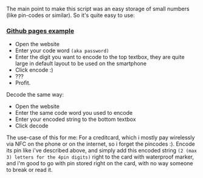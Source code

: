 The main point to make this script was an easy storage of small numbers (like pin-codes or similar).
So it's quite easy to use:

### [Github pages example](https://lunat1q.github.io/TrickyBase58Numbers/)

- Open the website
- Enter your code word `(aka password)`
- Enter the digit you want to encode to the top textbox, they are quite large in default layout to be used on the smartphone
- Click encode :)
- ???
- Profit.

Decode the same way:
- Open the website
- Enter the same code word you used to encode
- Enter your encoded string to the bottom textbox
- Click decode


The use-case of this for me:
For a creditcard, which i mostly pay wirelessly via NFC on the phone or on the internet, so i forget the pincodes :). Encode its pin like i've described above, and simply add this encoded string `(2 (max 3) letters for the 4pin digits)` right to the card with waterproof marker, and i'm good to go with pin stored right on the card, with no way someone to break or read it.
